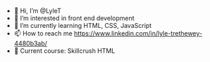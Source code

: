 - 👋 Hi, I’m @LyleT
- 👀 I’m interested in front end development
- 🌱 I’m currently learning HTML, CSS, JavaScript
- 📫 How to reach me https://www.linkedin.com/in/lyle-trethewey-4480b3ab/
- 🌱 Current course: Skillcrush HTML

